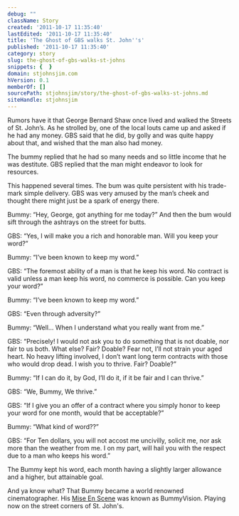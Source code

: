 ```yaml
---
debug: ""
className: Story
created: '2011-10-17 11:35:40'
lastEdited: '2011-10-17 11:35:40'
title: 'The Ghost of GBS walks St. John''s'
published: '2011-10-17 11:35:40'
category: story
slug: the-ghost-of-gbs-walks-st-johns
snippets: {  }
domain: stjohnsjim.com
hVersion: 0.1
memberOf: []
sourcePath: stjohnsjim/story/the-ghost-of-gbs-walks-st-johns.md
siteHandle: stjohnsjim
---
```

Rumors have it that George Bernard Shaw once lived and walked the Streets of St. John’s. As he strolled by, one of the local louts came up and asked if he had any money. GBS said that he did, by golly and was quite happy about that, and wished that the man also had money.

The bummy replied that he had so many needs and so little income that he was destitute. GBS replied that the man might endeavor to look for resources.

This happened several times. The bum was quite persistent with his trade-mark simple delivery. GBS was very amused by the man’s cheek and thought there might just be a spark of energy there.

Bummy: “Hey, George, got anything for me today?” And then the bum would sift through the ashtrays on the street for butts.

GBS: “Yes, I will make you a rich and honorable man. Will you keep your word?”

Bummy: “I’ve been known to keep my word.”

GBS: “The foremost ability of a man is that he keep his word. No contract is valid unless a man keep his word, no commerce is possible. Can you keep your word?”

Bummy: “I’ve been known to keep my word.”

GBS: “Even through adversity?”

Bummy: “Well… When I understand what you really want from me.”

GBS: “Precisely! I would not ask you to do something that is not doable, nor fair to us both. What else? Fair? Doable? Fear not, I’ll not strain your aged heart. No heavy lifting involved, I don’t want long term contracts with those who would drop dead. I wish you to thrive. Fair? Doable?”

Bummy: “If I can do it, by God, I’ll do it, if it be fair and I can thrive.”

GBS: “We, Bummy, We thrive.”

GBS: “If I give you an offer of a contract where you simply honor to keep your word for one month, would that be acceptable?”

Bummy: “What kind of word??”

GBS: “For Ten dollars, you will not accost me uncivilly, solicit me, nor ask more than the weather from me. I on my part, will hail you with the respect due to a man who keeps his word.”

The Bummy kept his word, each month having a slightly larger allowance and a higher, but attainable goal.

And ya know what? That Bummy became a world renowned cinematographer. His [Mise En Scene][0] was known as BummyVision. Playing now on the street corners of St. John's.

[0]: http://userpages.umbc.edu/~landon/Local_Information_Files/Mise-en-Scene.htm